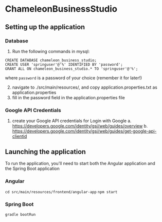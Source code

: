 # ChameleonBusinessStudio

## Setting up the application

### Database

1. Run the following commands in mysql:

```
CREATE DATABASE chameleon_business_studio;
CREATE USER 'springuser'@'%' IDENTIFIED BY 'password';
GRANT ALL ON chameleon_business_studio.* TO 'springuser'@'%';
```

where ```password``` is a password of your choice (remember it for later!)

2. navigate to ./src/main/resources/, and copy application.properties.txt as application.properties
3. fill in the password field in the application.properties file

### Google API Credentials

1. create your Google API credentials for Login with Google
    a. https://developers.google.com/identity/gsi/web/guides/overview
    b. https://developers.google.com/identity/gsi/web/guides/get-google-api-clientid

## Launching the application

To run the application, you'll need to start both the Angular application and
the Spring Boot application

### Angular

```cd src/main/resources/frontend/angular-app```
```npm start```

### Spring Boot

```gradle bootRun```